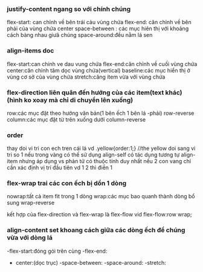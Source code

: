 ### justify-content ngang so với chính chúng
flex-start: can chỉnh về bên trái cảu vùng chứa
flex-end: căn chỉnh về bên phải của vùng chứa
center
space-between : các mục hiên thị với khoảng cách bàng nhau giưã chúng
space-around:đều nằm lá sen

### align-items doc
flex-start:can chinh ve dau vung chứa
flex-end:căn chỉnh về cuối vùng chứa
center:căn chỉnh tâm dọc vùng chứa(vertical)
baseline:các mục hiển thị ở vùng cơ sở của vùng chứa
stretch:căng item vừa với vùng chứa

### flex-direction liên quân đến hướng của các item(text khác)(hình ko xoay mà chỉ di chuyển lên xuống)
row:các mục đặt theo hướng văn bản(1 bên ếch 1 bên lá -phải)
row-reverse
column:các mục đặt từ trên xuống dưới
column-reverse

### order
  thay doi vi tri con ech tren cái lá 
  vd .yellow{order:1;} //the yellow doi sang vi tri so 1
  nếu trong vàng có thế sử dụng align-self có tác dụng tương tự align-item nhưng áp dụng vs phàn tử có thuộc tính duy nhất
  nếu 2 con vang chỉ cần xác định vị trí đầu tiên vd 1 2 thì điền 1 

### flex-wrap trai các con ếch bị dồn 1 dòng
nowrap:tất cả item fit trong 1 dòng
wrap:các mục bao quanh thành dòng bổ sung
wrap-reverse

kết hợp của flex-direction và flex-wrap là flex-flow
 vid flex-flow:row wrap;

### align-content set khoang cách giữa các dòng ếch để chúng vừa với dòng lá
-flex-start:đóng gói trên cùng
-flex-end:
- center:(dọc trục)
-space-between:
-space-around:
-stretch:

